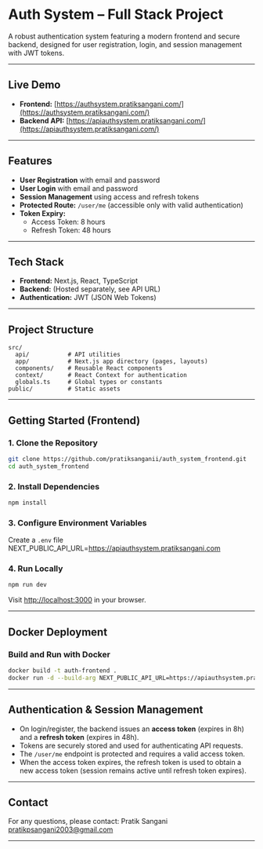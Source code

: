 # Auth System – Full Stack Project

A robust authentication system featuring a modern frontend and secure backend, designed for user registration, login, and session management with JWT tokens.

---

## Live Demo

- **Frontend:** [https://authsystem.pratiksangani.com/](https://authsystem.pratiksangani.com/)
- **Backend API:** [https://apiauthsystem.pratiksangani.com/](https://apiauthsystem.pratiksangani.com/)

---

## Features

- **User Registration** with email and password
- **User Login** with email and password
- **Session Management** using access and refresh tokens
- **Protected Route:** `/user/me` (accessible only with valid authentication)
- **Token Expiry:**
  - Access Token: 8 hours
  - Refresh Token: 48 hours

---

## Tech Stack

- **Frontend:** Next.js, React, TypeScript
- **Backend:** (Hosted separately, see API URL)
- **Authentication:** JWT (JSON Web Tokens)

---

## Project Structure

```
src/
  api/           # API utilities
  app/           # Next.js app directory (pages, layouts)
  components/    # Reusable React components
  context/       # React Context for authentication
  globals.ts     # Global types or constants
public/          # Static assets
```

---

## Getting Started (Frontend)

### 1. Clone the Repository

```bash
git clone https://github.com/pratiksanganii/auth_system_frontend.git
cd auth_system_frontend
```

### 2. Install Dependencies

```bash
npm install
```

### 3. Configure Environment Variables

Create a `.env` file
NEXT_PUBLIC_API_URL=https://apiauthsystem.pratiksangani.com

### 4. Run Locally

```bash
npm run dev
```

Visit [http://localhost:3000](http://localhost:3000) in your browser.

---

## Docker Deployment

### Build and Run with Docker

```bash
docker build -t auth-frontend .
docker run -d --build-arg NEXT_PUBLIC_API_URL=https://apiauthsystem.pratiksangani.com -p 3000:3000 --name auth-frontend auth-frontend
```

---

## Authentication & Session Management

- On login/register, the backend issues an **access token** (expires in 8h) and a **refresh token** (expires in 48h).
- Tokens are securely stored and used for authenticating API requests.
- The `/user/me` endpoint is protected and requires a valid access token.
- When the access token expires, the refresh token is used to obtain a new access token (session remains active until refresh token expires).

---

## Contact

For any questions, please contact:
Pratik Sangani
pratikpsangani2003@gmail.com

---
